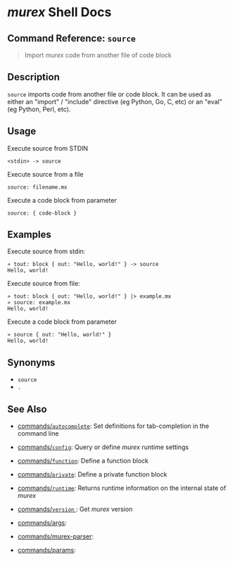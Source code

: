 # _murex_ Shell Docs

## Command Reference: `source` 

> Import _murex_ code from another file of code block

## Description

`source` imports code from another file or code block. It can be used as either
an "import" / "include" directive (eg Python, Go, C, etc) or an "eval" (eg
Python, Perl, etc).

## Usage

Execute source from STDIN

    <stdin> -> source
    
Execute source from a file

    source: filename.mx
    
Execute a code block from parameter

    source: { code-block }

## Examples

Execute source from stdin:

    » tout: block { out: "Hello, world!" } -> source
    Hello, world!
    
Execute source from file:

    » tout: block { out: "Hello, world!" } |> example.mx
    » source: example.mx
    Hello, world!
    
Execute a code block from parameter

    » source { out: "Hello, world!" }
    Hello, world!

## Synonyms

* `source`
* `.`


## See Also

* [commands/`autocomplete`](../commands/autocomplete.md):
  Set definitions for tab-completion in the command line
* [commands/`config`](../commands/config.md):
  Query or define _murex_ runtime settings
* [commands/`function`](../commands/function.md):
  Define a function block
* [commands/`private`](../commands/private.md):
  Define a private function block
* [commands/`runtime`](../commands/runtime.md):
  Returns runtime information on the internal state of _murex_
* [commands/`version` ](../commands/version.md):
  Get _murex_ version
* [commands/args](../commands/args.md):
  
* [commands/murex-parser](../commands/murex-parser.md):
  
* [commands/params](../commands/params.md):
  